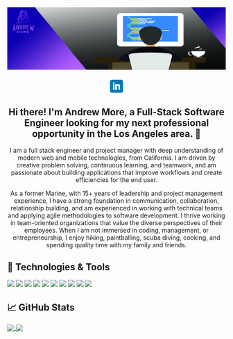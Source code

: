 ## [![Andrew More's header](https://github.com/AndrewMore/AndrewMore/blob/main/icon/Andrew'sBanner.jpg)](https://andrewdmore.com)

<p align='center'>
<!-- <a href="https://dev.to/andrewmore"><img height="30" src="https://github.com/AndrewMore/AndrewMore/blob/main/icon/dev.png?raw=true"></a>&nbsp;&nbsp;
<a href="https://twitter.com/andrewmore"><img height="30" src="https://github.com/AndrewMore/AndrewMore/blob/main/icon/twitter.png?raw=true"></a>&nbsp;&nbsp;
<a href="https://instagram.com/andrewmore"><img height="30" src="https://github.com/AndrewMore/AndrewMore/blob/main/icon/instagram.jpg?raw=true"></a>&nbsp;&nbsp; -->
<a href="https://www.linkedin.com/in/andrewdmore/"><img height="30" src="https://github.com/AndrewMore/AndrewMore/blob/main/icon/linkedin.png?raw=true"></a>
</p>

<h2 align="center">Hi there! I'm Andrew More, a Full-Stack Software Engineer looking for my next professional opportunity in the Los Angeles area. 👋</h2>
<p align="center">I am a full stack engineer and project manager with deep understanding of modern web and mobile technologies, from California. I am driven by creative problem solving, continuous learning, and teamwork, and am passionate about building applications that improve workflows and create efficiencies for the end user.</p>

<p align="center">As a former Marine, with 15+ years of leadership and project management experience, I have a strong foundation in communication, collaboration, relationship building, and am experienced in working with technical teams and applying agile methodologies to software development. I thrive working in team-oriented organizations that value the diverse perspectives of their employees. When I am not immersed in coding, management, or entrepreneurship, I enjoy hiking, paintballing, scuba diving, cooking, and spending quality time with my family and friends.</p>

## 🔧 Technologies & Tools

![](https://img.shields.io/badge/Frontend-Sass-informational?style=plastic&logo=sass&logoColor=white&color=2bbc8a&label=%20)
![](https://img.shields.io/badge/Frontend-JavaScript-informational?style=plastic&logo=javascript&logoColor=white&color=2bbc8a&label=%20)
![](https://img.shields.io/badge/Frontend-React-informational?style=plastic&logo=react&logoColor=white&color=2bbc8a&label=%20)
![](https://img.shields.io/badge/Frontend-Gatsby-informational?style=plastic&logo=gatsby&logoColor=white&color=2bbc8a&label=%20)
![](https://img.shields.io/badge/Backend-NodeJS-informational?style=plastic&logo=node.js&logoColor=white&color=2bbc8a&label=%20)
![](https://img.shields.io/badge/-GraphQL-informational?style=plastic&logo=graphql&logoColor=white&color=2bbc8a)
![](https://img.shields.io/badge/%20-MySQL-informational?style=plastic&logo=mysql&logoColor=white&color=2bbc8a)
![](https://img.shields.io/badge/DB-PostgreSQL-informational?style=plastic&logo=postgresql&logoColor=white&color=2bbc8a&label=%20)
![](https://img.shields.io/badge/DB-MongoDB-informational?style=plastic&logo=mongodb&logoColor=white&color=2bbc8a&label=%20)
![](https://img.shields.io/badge/CMS-Wordpress-informational?style=plastic&logo=wordpress&logoColor=white&color=2bbc8a&label=%20)

## &#x1f4c8; GitHub Stats

<a href="https://github.com/AndrewMore/AndrewMore">
  <img align="center" src="https://github-readme-stats.vercel.app/api/top-langs/?username=AndrewMore&theme=jolly" />
</a>
<a href="https://github.com/AndrewMore/AndrewMore">
  <img align="center" src="https://github-readme-stats.vercel.app/api?username=AndrewMore&count_private=true&include_all_commits=true&show_icons=true&hide=prs,issues&theme=jolly" />
</a>
